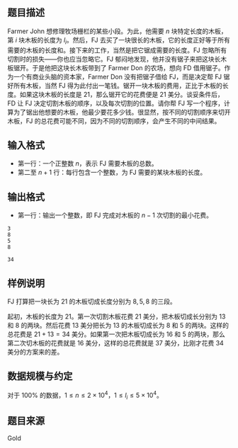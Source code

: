 ## 题目描述
Farmer John 想修理牧场栅栏的某些小段。为此，他需要 $n$ 块特定长度的木板，第 $i$ 块木板的长度为 $l_i$。然后，FJ 去买了一块很长的木板，它的长度正好等于所有需要的木板的长度和。接下来的工作，当然是把它锯成需要的长度。FJ 忽略所有切割时的损失——你也应当忽略它。FJ 郁闷地发现，他并没有锯子来把这块长木板锯开。于是他把这块长木板带到了 Farmer Don 的农场，想向 FD 借用锯子。作为一个有商业头脑的资本家，Farmer Don 没有把锯子借给 FJ，而是决定帮 FJ 锯好所有木板，当然 FJ 得为此付出一笔钱。锯开一块木板的费用，正比于木板的长度。如果这块木板的长度是 $21$，那么锯开它的花费便是 $21$ 美分。谈妥条件后，FD 让 FJ 决定切割木板的顺序，以及每次切割的位置。请你帮 FJ 写一个程序，计算为了锯出他想要的木板，他最少要花多少钱。很显然，按不同的切割顺序来切开木板，FJ 的总花费可能不同，因为不同的切割顺序，会产生不同的中间结果。
## 输入格式
* 第一行：一个正整数 $n$，表示 FJ 需要木板的总数。
* 第二至 $n+1$ 行：每行包含一个整数，为 FJ 需要的某块木板的长度。
## 输出格式
* 第一行：输出一个整数，即 FJ 完成对木板的 $n-1$ 次切割的最小花费。
```input1
3
8
5
8
```
```output1
34
```
## 样例说明
FJ 打算把一块长为 $21$ 的木板切成长度分别为 $8,5,8$ 的三段。

起初，木板的长度为 $21$。第一次切割木板花费 $21$ 美分，把木板切成长分别为 $13$ 和 $8$ 的两块。然后花费 $13$ 美分把长为 $13$ 的木板切成长为 $8$ 和 $5$ 的两块。这样的总花费是 $21+13=34$ 美分。如果第一次把木板切成长为 $16$ 和 $5$ 的两块，那么第二次切木板的花费就是 $16$ 美分，这样的总花费就是 $37$ 美分，比刚才花费 $34$ 美分的方案来的差。
## 数据规模与约定
对于 $100\%$ 的数据，$1\le n\le 2\times 10^4$，$1\le l_i\le 5\times 10^4$。
## 题目来源
Gold